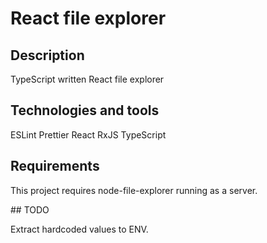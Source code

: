 # React file explorer

## Description

TypeScript written React file explorer

## Technologies and tools

ESLint
Prettier
React
RxJS
TypeScript

## Requirements

This project requires node-file-explorer running as a server.

## TODO

Extract hardcoded values to ENV.
